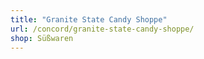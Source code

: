 ```yaml
---
title: "Granite State Candy Shoppe"
url: /concord/granite-state-candy-shoppe/
shop: Süßwaren
---
```

